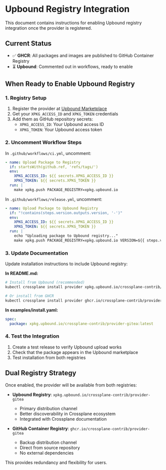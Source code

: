 # Upbound Registry Integration

This document contains instructions for enabling Upbound registry integration once the provider is registered.

## Current Status

- ✅ **GHCR**: All packages and images are published to GitHub Container Registry
- ⏳ **Upbound**: Commented out in workflows, ready to enable

## When Ready to Enable Upbound Registry

### 1. Registry Setup
1. Register the provider at [Upbound Marketplace](https://marketplace.upbound.io/)
2. Get your `XPKG_ACCESS_ID` and `XPKG_TOKEN` credentials
3. Add them as GitHub repository secrets:
   - `XPKG_ACCESS_ID`: Your Upbound access ID
   - `XPKG_TOKEN`: Your Upbound access token

### 2. Uncomment Workflow Steps

In `.github/workflows/ci.yml`, uncomment:
```yaml
- name: Upload Package to Registry
  if: startsWith(github.ref, 'refs/tags/')
  env:
    XPKG_ACCESS_ID: ${{ secrets.XPKG_ACCESS_ID }}
    XPKG_TOKEN: ${{ secrets.XPKG_TOKEN }}
  run: |
    make xpkg.push PACKAGE_REGISTRY=xpkg.upbound.io
```

In `.github/workflows/release.yml`, uncomment:
```yaml
- name: Upload Package to Upbound Registry
  if: "!contains(steps.version.outputs.version, '-')"
  env:
    XPKG_ACCESS_ID: ${{ secrets.XPKG_ACCESS_ID }}
    XPKG_TOKEN: ${{ secrets.XPKG_TOKEN }}
  run: |
    echo "Uploading package to Upbound registry..."
    make xpkg.push PACKAGE_REGISTRY=xpkg.upbound.io VERSION=${{ steps.version.outputs.version }}
```

### 3. Update Documentation

Update installation instructions to include Upbound registry:

**In README.md:**
```bash
# Install from Upbound (recommended)
kubectl crossplane install provider xpkg.upbound.io/crossplane-contrib/provider-gitea:latest

# Or install from GHCR
kubectl crossplane install provider ghcr.io/crossplane-contrib/provider-gitea:latest
```

**In examples/install.yaml:**
```yaml
spec:
  package: xpkg.upbound.io/crossplane-contrib/provider-gitea:latest
```

### 4. Test the Integration

1. Create a test release to verify Upbound upload works
2. Check that the package appears in the Upbound marketplace
3. Test installation from both registries

## Dual Registry Strategy

Once enabled, the provider will be available from both registries:

- **Upbound Registry**: `xpkg.upbound.io/crossplane-contrib/provider-gitea`
  - Primary distribution channel
  - Better discoverability in Crossplane ecosystem
  - Integrated with Crossplane documentation

- **GitHub Container Registry**: `ghcr.io/crossplane-contrib/provider-gitea`
  - Backup distribution channel
  - Direct from source repository
  - No external dependencies

This provides redundancy and flexibility for users.
